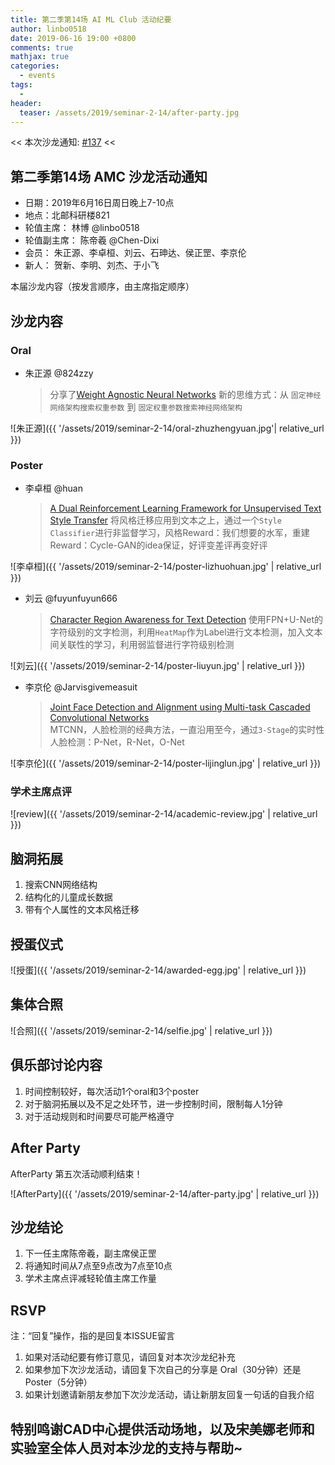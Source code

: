 ```yaml
---
title: 第二季第14场 AI ML Club 活动纪要
author: linbo0518
date: 2019-06-16 19:00 +0800
comments: true
mathjax: true
categories: 
  - events
tags:
  - 
header:
  teaser: /assets/2019/seminar-2-14/after-party.jpg
---
```


<< 本次沙龙通知: [#137](https://github.com/BUPT/ai-ml.club/issues/137)  <<

## 第二季第14场 AMC 沙龙活动通知

- 日期：2019年6月16日周日晚上7-10点
- 地点：北邮科研楼821
- 轮值主席： 林博 @linbo0518
- 轮值副主席： 陈帝羲 @Chen-Dixi
- 会员： 朱正源、李卓桓、刘云、石珅达、侯正罡、李京伦
- 新人： 贺新、李明、刘杰、于小飞

本届沙龙内容（按发言顺序，由主席指定顺序）

## 沙龙内容
  
### Oral

- 朱正源 @824zzy
    > 分享了[Weight Agnostic Neural Networks](https://arxiv.org/abs/1906.04358)
新的思维方式：从 `固定神经网络架构搜索权重参数` 到 `固定权重参数搜索神经网络架构`

![朱正源]({{ '/assets/2019/seminar-2-14/oral-zhuzhengyuan.jpg'| relative_url }})

### Poster

- 李卓桓 @huan
    > [A Dual Reinforcement Learning Framework for Unsupervised Text Style Transfer](https://arxiv.org/abs/1905.10060)
将风格迁移应用到文本之上，通过一个`Style Classifier`进行非监督学习，风格Reward：我们想要的水军，重建Reward：Cycle-GAN的idea保证，好评变差评再变好评

![李卓桓]({{ '/assets/2019/seminar-2-14/poster-lizhuohuan.jpg' | relative_url }})

- 刘云 @fuyunfuyun666
    > [Character Region Awareness for Text Detection](https://arxiv.org/abs/1904.01941)
使用FPN+U-Net的字符级别的文字检测，利用`HeatMap`作为Label进行文本检测，加入文本间关联性的学习，利用弱监督进行字符级别检测

![刘云]({{ '/assets/2019/seminar-2-14/poster-liuyun.jpg' | relative_url }})

- 李京伦 @Jarvisgivemeasuit
    > [Joint Face Detection and Alignment using Multi-task Cascaded Convolutional Networks](https://arxiv.org/abs/1604.02878)  
MTCNN，人脸检测的经典方法，一直沿用至今，通过`3-Stage`的实时性人脸检测：P-Net，R-Net，O-Net

![李京伦]({{ '/assets/2019/seminar-2-14/poster-lijinglun.jpg' | relative_url }})

### 学术主席点评

![review]({{ '/assets/2019/seminar-2-14/academic-review.jpg' | relative_url }})

## 脑洞拓展

1. 搜索CNN网络结构
2. 结构化的儿童成长数据
3. 带有个人属性的文本风格迁移

## 授蛋仪式

![授蛋]({{ '/assets/2019/seminar-2-14/awarded-egg.jpg' | relative_url }})

## 集体合照

![合照]({{ '/assets/2019/seminar-2-14/selfie.jpg' | relative_url }})

## 俱乐部讨论内容

1. 时间控制较好，每次活动1个oral和3个poster
2. 对于脑洞拓展以及不足之处环节，进一步控制时间，限制每人1分钟
3. 对于活动规则和时间要尽可能严格遵守

## After Party

AfterParty 第五次活动顺利结束！

![AfterParty]({{ '/assets/2019/seminar-2-14/after-party.jpg' | relative_url }})

## 沙龙结论

1. 下一任主席陈帝羲，副主席侯正罡
2. 将通知时间从7点至9点改为7点至10点
3. 学术主席点评减轻轮值主席工作量

## RSVP

注：“回复”操作，指的是回复本ISSUE留言

1. 如果对活动纪要有修订意见，请回复对本次沙龙纪补充
2. 如果参加下次沙龙活动，请回复下次自己的分享是 Oral（30分钟）还是Poster（5分钟）
3. 如果计划邀请新朋友参加下次沙龙活动，请让新朋友回复一句话的自我介绍

## 特别鸣谢CAD中心提供活动场地，以及宋美娜老师和实验室全体人员对本沙龙的支持与帮助~
